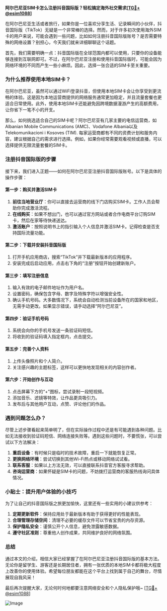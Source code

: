 **阿尔巴尼亚SIM卡怎么注册抖音国际版？轻松搞定海外社交需求[[TG💪+ @esim1088](https://t.me/s/esim1088)]**

在阿尔巴尼亚生活或者旅行，如果你是一位喜欢分享生活、记录瞬间的小伙伴，抖音国际版（TikTok）无疑是一个非常棒的选择。然而，对于许多初次使用海外SIM卡的用户来说，可能会遇到一些问题，比如如何注册抖音国际版账号？是否需要特殊的网络设置？别担心，今天我们就来详细聊聊这个话题。

首先，我们需要明确一点：抖音国际版在全球范围内都可以使用，只要你的设备能够连接到互联网即可。不过，在阿尔巴尼亚注册和使用抖音国际版时，可能会因为网络环境的不同而产生一些小麻烦。因此，选择一张合适的SIM卡至关重要。

### 为什么推荐使用本地SIM卡？

在阿尔巴尼亚，虽然可以通过WiFi登录抖音，但使用本地SIM卡会让你享受到更流畅的体验。这是因为本地运营商提供的网络服务通常更加稳定，并且流量套餐也更适合日常使用。此外，使用本地SIM卡还能避免因跨境数据漫游产生的高额费用，让你省下一笔不小的开支。

那么，如何挑选适合自己的SIM卡呢？阿尔巴尼亚有几家主要的电信运营商，如Albanian Mobile Communications (AMC)、Vodafone Albania以及Telekomunikacioni i Kosoves (TIM). 每家运营商都有不同的资费计划和服务内容，建议根据自己的需求进行选择。例如，如果你经常需要观看视频或直播，可以选择提供无限流量套餐的SIM卡。

### 注册抖音国际版的步骤

接下来，我们进入正题——如何在阿尔巴尼亚注册抖音国际版账号。以下是具体的操作步骤：

#### 第一步：购买并激活SIM卡
1. **前往当地营业厅**：你可以直接去运营商的线下门店购买SIM卡。工作人员会帮助你完成激活流程。
2. **在线购买**：如果不想出门，也可以通过官方网站或者合作电商平台订购SIM卡，然后在家等待快递送达。
3. **激活账户**：按照说明书上的指引输入个人信息并激活SIM卡。记得检查是否支持国际流量功能。

#### 第二步：下载并安装抖音国际版
1. 打开手机应用商店，搜索“TikTok”并下载最新版本的应用程序。
2. 安装完成后启动应用，点击右下角的“注册”按钮开始创建新账户。

#### 第三步：填写注册信息
1. 输入有效的电子邮件地址作为用户名。
2. 设置密码，确保包含字母、数字及特殊字符以增强安全性。
3. 确认手机号码。大多数情况下，系统会自动检测当前设备所在的国家和地区，无需手动更改。如果显示错误，请手动选择“阿尔巴尼亚”。

#### 第四步：验证手机号码
1. 系统会向你的手机号发送一条验证码短信。
2. 将收到的验证码填入指定框内，点击提交。

#### 第五步：完善个人资料
1. 上传头像照片和个人简介。
2. 关注感兴趣的主题标签，这样可以更快地发现相关的内容创作者。

#### 第六步：开始创作与互动
1. 点击屏幕下方的“+”图标，尝试录制一段短视频。
2. 添加音乐、滤镜等特效，让作品更具吸引力。
3. 发布后与其他用户互动，点赞、评论他们的作品。

### 遇到问题怎么办？

尽管上述步骤看起来简单明了，但在实际操作过程中还是有可能遇到各种问题。比如无法接收到验证码短信、网络连接失败等。遇到这些问题时，不要慌张，可以尝试以下方法解决：

1. **重启设备**：有时候只是临时的技术故障，重启一下就能恢复正常。
2. **更换网络环境**：尝试切换到其他Wi-Fi热点或移动网络试试看。
3. **联系客服**：如果以上方法无效，可以直接联系抖音官方客服寻求帮助。
4. **咨询运营商**：如果怀疑是SIM卡的问题，不妨拨打运营商的客服热线询问具体情况。

### 小贴士：提升用户体验的小技巧

为了让自己的抖音国际版之旅更加愉快，这里还有一些实用的小建议供参考：

1. **定期更新软件**：保持应用处于最新版本有助于获得更好的性能表现。
2. **合理管理存储空间**：清理不必要的缓存文件可以节省宝贵的内存资源。
3. **保护隐私安全**：谨慎公开个人信息，避免泄露敏感数据。
4. **遵守社区准则**：尊重他人创作成果，共同维护良好的网络氛围。

### 总结

通过本文的介绍，相信大家已经掌握了在阿尔巴尼亚注册抖音国际版的基本方法。无论你是留学生、游客还是长期居住者，拥有一张优质的本地SIM卡都将极大程度上改善你的使用体验。希望每位朋友都能在这个平台上找到属于自己的舞台，尽情展现自我风采！

最后再次提醒大家，无论何时何地都要注意网络安全和个人隐私保护哦~ [[TG💪+ @esim1088](https://t.me/s/esim1088)] 

![Image](https://i.postimg.cc/4NQfJmqS/Snipaste-2025-05-13-00-14-12.png)